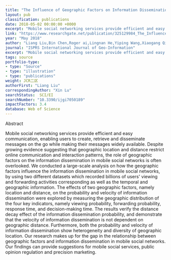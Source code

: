 ```yaml
---
title: "The Influence of Geographic Factors on Information Dissemination in Mobile Social Networks in China: Evidence from WeChat"
layout: pub
classification: publications
date: 2018-05-02 00:00:00 +0000
excerpt: "Mobile social networking services provide efficient and easy communication, enabling users to create, retrieve and disseminate messages on the go while making their messages widely available. Despite growing evidence suggesting that geographic location and distance restrict online communication and interaction patterns, the role of geographic facto..."
link: "https://www.researchgate.net/publication/325129984_The_Influence_of_Geographic_Factors_on_Information_Dissemination_in_Mobile_Social_Networks_in_China_Evidence_from_WeChat"
year: "May 2018"
author: "Liang Liu,Bin Chen,Roger ai,Lingnan He,Yiping Wang,Xiaogang Qiu,Xin Lu,"
journal: "ISPRS International Journal of Geo-Information"
excerpt: "Mobile social networking services provide efficient and easy communication, enabling users to create, retrieve and disseminate messages on the go while making their messages widely available. Despite growing evidence suggesting that geographic location and distance restrict online communication and interaction patterns, the role of geographic facto..."
tags: source
portfolio-type: 
- type: "Source"
- type: "illustration"
- type: "publications"
weight: JCR二区
authorFirst: "Liang Liu"
correspondingAuthor: "Xin Lu"
searchStatus:  SCI/EI
searchNumber: "10.3390/ijgi7050189"
impactFactors: 3.4
database: Web of Science
---
```

Abstract

Mobile social networking services provide efficient and easy communication, enabling users to create, retrieve and disseminate messages on the go while making their messages widely available. Despite growing evidence suggesting that geographic location and distance restrict online communication and interaction patterns, the role of geographic factors on the information dissemination in mobile social networks is often overlooked. We conducted a large-scale analysis on how the geographic factors influence the information dissemination in mobile social networks, by using two different datasets which recorded billions of users' viewing and forwarding activities corresponding as well as the temporal and geographic information. The effects of two geographic factors, namely location and distance, on the probability and velocity of information dissemination were explored by measuring the geographic distribution of the four key indicators, namely viewing probability, forwarding probability, response time, and decision-making time. The results verify the distance decay effect of the information dissemination probability, and demonstrate that the velocity of information dissemination is not dependent on geographic distance. Furthermore, both the probability and velocity of information dissemination show heterogeneity and diversity of geographic location. Our research makes up for the gap in the relationship between geographic factors and information dissemination in mobile social networks. Our findings can provide suggestions for mobile social services, public opinion regulation and precision marketing.